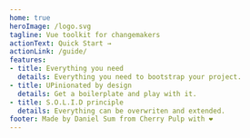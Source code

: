 ```yaml
---
home: true
heroImage: /logo.svg
tagline: Vue toolkit for changemakers
actionText: Quick Start →
actionLink: /guide/
features:
- title: Everything you need
  details: Everything you need to bootstrap your project.
- title: UPinionated by design
  details: Get a boilerplate and play with it.
- title: S.O.L.I.D principle
  details: Everything can be overwriten and extended.
footer: Made by Daniel Sum from Cherry Pulp with ❤️
---
```

